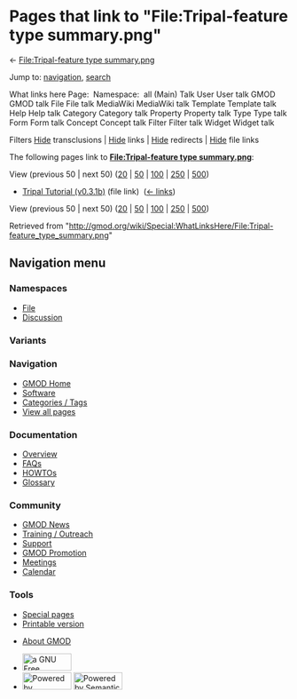 <div id="mw-page-base" class="noprint">

</div>

<div id="mw-head-base" class="noprint">

</div>

<div id="content" class="mw-body" role="main">

<span id="top"></span>

<div id="mw-js-message" style="display:none;">

</div>



# <span dir="auto">Pages that link to "File:Tripal-feature type summary.png"</span>

<div id="bodyContent">

<div id="contentSub">

← [File:Tripal-feature type
summary.png](/wiki/File:Tripal-feature_type_summary.png "File:Tripal-feature type summary.png")

</div>

<div id="jump-to-nav" class="mw-jump">

Jump to: [navigation](#mw-navigation), [search](#p-search)

</div>

<div id="mw-content-text">

What links here Page:  Namespace:  all (Main) Talk User User talk GMOD
GMOD talk File File talk MediaWiki MediaWiki talk Template Template talk
Help Help talk Category Category talk Property Property talk Type Type
talk Form Form talk Concept Concept talk Filter Filter talk Widget
Widget talk

Filters
[Hide](/mediawiki/index.php?title=Special:WhatLinksHere/File:Tripal-feature_type_summary.png&hidetrans=1 "Special:WhatLinksHere/File:Tripal-feature type summary.png")
transclusions \|
[Hide](/mediawiki/index.php?title=Special:WhatLinksHere/File:Tripal-feature_type_summary.png&hidelinks=1 "Special:WhatLinksHere/File:Tripal-feature type summary.png")
links \|
[Hide](/mediawiki/index.php?title=Special:WhatLinksHere/File:Tripal-feature_type_summary.png&hideredirs=1 "Special:WhatLinksHere/File:Tripal-feature type summary.png")
redirects \|
[Hide](/mediawiki/index.php?title=Special:WhatLinksHere/File:Tripal-feature_type_summary.png&hideimages=1 "Special:WhatLinksHere/File:Tripal-feature type summary.png")
file links

The following pages link to **[File:Tripal-feature type
summary.png](/wiki/File:Tripal-feature_type_summary.png "File:Tripal-feature type summary.png")**:

View (previous 50 \| next 50)
([20](/mediawiki/index.php?title=Special:WhatLinksHere/File:Tripal-feature_type_summary.png&limit=20 "Special:WhatLinksHere/File:Tripal-feature type summary.png")
\|
[50](/mediawiki/index.php?title=Special:WhatLinksHere/File:Tripal-feature_type_summary.png&limit=50 "Special:WhatLinksHere/File:Tripal-feature type summary.png")
\|
[100](/mediawiki/index.php?title=Special:WhatLinksHere/File:Tripal-feature_type_summary.png&limit=100 "Special:WhatLinksHere/File:Tripal-feature type summary.png")
\|
[250](/mediawiki/index.php?title=Special:WhatLinksHere/File:Tripal-feature_type_summary.png&limit=250 "Special:WhatLinksHere/File:Tripal-feature type summary.png")
\|
[500](/mediawiki/index.php?title=Special:WhatLinksHere/File:Tripal-feature_type_summary.png&limit=500 "Special:WhatLinksHere/File:Tripal-feature type summary.png"))

- [Tripal Tutorial
  (v0.3.1b)](/wiki/Tripal_Tutorial_(v0.3.1b) "Tripal Tutorial (v0.3.1b)")
  (file link) ‎ <span class="mw-whatlinkshere-tools">([←
  links](/mediawiki/index.php?title=Special:WhatLinksHere&target=Tripal+Tutorial+%28v0.3.1b%29 "Special:WhatLinksHere"))</span>

View (previous 50 \| next 50)
([20](/mediawiki/index.php?title=Special:WhatLinksHere/File:Tripal-feature_type_summary.png&limit=20 "Special:WhatLinksHere/File:Tripal-feature type summary.png")
\|
[50](/mediawiki/index.php?title=Special:WhatLinksHere/File:Tripal-feature_type_summary.png&limit=50 "Special:WhatLinksHere/File:Tripal-feature type summary.png")
\|
[100](/mediawiki/index.php?title=Special:WhatLinksHere/File:Tripal-feature_type_summary.png&limit=100 "Special:WhatLinksHere/File:Tripal-feature type summary.png")
\|
[250](/mediawiki/index.php?title=Special:WhatLinksHere/File:Tripal-feature_type_summary.png&limit=250 "Special:WhatLinksHere/File:Tripal-feature type summary.png")
\|
[500](/mediawiki/index.php?title=Special:WhatLinksHere/File:Tripal-feature_type_summary.png&limit=500 "Special:WhatLinksHere/File:Tripal-feature type summary.png"))

</div>

<div class="printfooter">

Retrieved from
"<http://gmod.org/wiki/Special:WhatLinksHere/File:Tripal-feature_type_summary.png>"

</div>

<div id="catlinks" class="catlinks catlinks-allhidden">

</div>

<div class="visualClear">

</div>

</div>

</div>

<div id="mw-navigation">

## Navigation menu

<div id="mw-head">



<div id="left-navigation">

<div id="p-namespaces" class="vectorTabs" role="navigation"
aria-labelledby="p-namespaces-label">

### Namespaces

- <span id="ca-nstab-image"><a href="/wiki/File:Tripal-feature_type_summary.png" accesskey="c"
  title="View the file page [c]">File</a></span>
- <span id="ca-talk"><a
  href="/mediawiki/index.php?title=File_talk:Tripal-feature_type_summary.png&amp;action=edit&amp;redlink=1"
  accesskey="t"
  title="Discussion about the content page [t]">Discussion</a></span>

</div>

<div id="p-variants" class="vectorMenu emptyPortlet" role="navigation"
aria-labelledby="p-variants-label">

### 

### Variants[](#)

<div class="menu">

</div>

</div>

</div>

<div id="right-navigation">





</div>



</div>

</div>

</div>

<div id="mw-panel">

<div id="p-logo" role="banner">

<a href="/wiki/Main_Page"
style="background-image: url(http://gmod.org/images/GMOD-cogs.png);"
title="Visit the main page"></a>

</div>

<div id="p-Navigation" class="portal" role="navigation"
aria-labelledby="p-Navigation-label">

### Navigation

<div class="body">

- <span id="n-GMOD-Home">[GMOD Home](/wiki/Main_Page)</span>
- <span id="n-Software">[Software](/wiki/GMOD_Components)</span>
- <span id="n-Categories-.2F-Tags">[Categories /
  Tags](/wiki/Categories)</span>
- <span id="n-View-all-pages">[View all
  pages](/wiki/Special:AllPages)</span>

</div>

</div>

<div id="p-Documentation" class="portal" role="navigation"
aria-labelledby="p-Documentation-label">

### Documentation

<div class="body">

- <span id="n-Overview">[Overview](/wiki/Overview)</span>
- <span id="n-FAQs">[FAQs](/wiki/Category:FAQ)</span>
- <span id="n-HOWTOs">[HOWTOs](/wiki/Category:HOWTO)</span>
- <span id="n-Glossary">[Glossary](/wiki/Glossary)</span>

</div>

</div>

<div id="p-Community" class="portal" role="navigation"
aria-labelledby="p-Community-label">

### Community

<div class="body">

- <span id="n-GMOD-News">[GMOD News](/wiki/GMOD_News)</span>
- <span id="n-Training-.2F-Outreach">[Training /
  Outreach](/wiki/Training_and_Outreach)</span>
- <span id="n-Support">[Support](/wiki/Support)</span>
- <span id="n-GMOD-Promotion">[GMOD
  Promotion](/wiki/GMOD_Promotion)</span>
- <span id="n-Meetings">[Meetings](/wiki/Meetings)</span>
- <span id="n-Calendar">[Calendar](/wiki/Calendar)</span>

</div>

</div>

<div id="p-tb" class="portal" role="navigation"
aria-labelledby="p-tb-label">

### Tools

<div class="body">

- <span id="t-specialpages"><a href="/wiki/Special:SpecialPages" accesskey="q"
  title="A list of all special pages [q]">Special pages</a></span>
- <span id="t-print"><a
  href="/mediawiki/index.php?title=Special:WhatLinksHere/File:Tripal-feature_type_summary.png&amp;printable=yes"
  rel="alternate" accesskey="p"
  title="Printable version of this page [p]">Printable version</a></span>

</div>

</div>

</div>

</div>

<div id="footer" role="contentinfo">

- <span id="footer-places-about">[About
  GMOD](/wiki/GMOD:About "GMOD:About")</span>

<!-- -->

- <span id="footer-copyrightico">[<img src="http://www.gnu.org/graphics/gfdl-logo-small.png" width="88"
  height="31" alt="a GNU Free Documentation License" />](http://www.gnu.org/licenses/fdl-1.3.html)</span>
- <span id="footer-poweredbyico">[<img src="/mediawiki/skins/common/images/poweredby_mediawiki_88x31.png"
  width="88" height="31" alt="Powered by MediaWiki" />](//www.mediawiki.org/)
  [<img
  src="/mediawiki/extensions/SemanticMediaWiki/includes/../resources/images/smw_button.png"
  width="88" height="31" alt="Powered by Semantic MediaWiki" />](https://www.semantic-mediawiki.org/wiki/Semantic_MediaWiki)</span>

<div style="clear:both">

</div>

</div>

